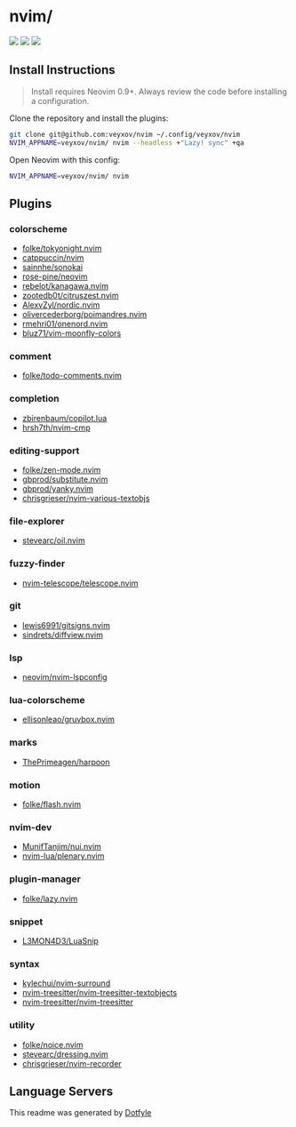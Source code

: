 # nvim/

<a href="https://dotfyle.com/veyxov/nvim"><img src="https://dotfyle.com/veyxov/nvim/badges/plugins?style=flat" /></a>
<a href="https://dotfyle.com/veyxov/nvim"><img src="https://dotfyle.com/veyxov/nvim/badges/leaderkey?style=flat" /></a>
<a href="https://dotfyle.com/veyxov/nvim"><img src="https://dotfyle.com/veyxov/nvim/badges/plugin-manager?style=flat" /></a>


## Install Instructions

 > Install requires Neovim 0.9+. Always review the code before installing a configuration.

Clone the repository and install the plugins:

```sh
git clone git@github.com:veyxov/nvim ~/.config/veyxov/nvim
NVIM_APPNAME=veyxov/nvim/ nvim --headless +"Lazy! sync" +qa
```

Open Neovim with this config:

```sh
NVIM_APPNAME=veyxov/nvim/ nvim
```

## Plugins

### colorscheme

+ [folke/tokyonight.nvim](https://dotfyle.com/plugins/folke/tokyonight.nvim)
+ [catppuccin/nvim](https://dotfyle.com/plugins/catppuccin/nvim)
+ [sainnhe/sonokai](https://dotfyle.com/plugins/sainnhe/sonokai)
+ [rose-pine/neovim](https://dotfyle.com/plugins/rose-pine/neovim)
+ [rebelot/kanagawa.nvim](https://dotfyle.com/plugins/rebelot/kanagawa.nvim)
+ [zootedb0t/citruszest.nvim](https://dotfyle.com/plugins/zootedb0t/citruszest.nvim)
+ [AlexvZyl/nordic.nvim](https://dotfyle.com/plugins/AlexvZyl/nordic.nvim)
+ [olivercederborg/poimandres.nvim](https://dotfyle.com/plugins/olivercederborg/poimandres.nvim)
+ [rmehri01/onenord.nvim](https://dotfyle.com/plugins/rmehri01/onenord.nvim)
+ [bluz71/vim-moonfly-colors](https://dotfyle.com/plugins/bluz71/vim-moonfly-colors)
### comment

+ [folke/todo-comments.nvim](https://dotfyle.com/plugins/folke/todo-comments.nvim)
### completion

+ [zbirenbaum/copilot.lua](https://dotfyle.com/plugins/zbirenbaum/copilot.lua)
+ [hrsh7th/nvim-cmp](https://dotfyle.com/plugins/hrsh7th/nvim-cmp)
### editing-support

+ [folke/zen-mode.nvim](https://dotfyle.com/plugins/folke/zen-mode.nvim)
+ [gbprod/substitute.nvim](https://dotfyle.com/plugins/gbprod/substitute.nvim)
+ [gbprod/yanky.nvim](https://dotfyle.com/plugins/gbprod/yanky.nvim)
+ [chrisgrieser/nvim-various-textobjs](https://dotfyle.com/plugins/chrisgrieser/nvim-various-textobjs)
### file-explorer

+ [stevearc/oil.nvim](https://dotfyle.com/plugins/stevearc/oil.nvim)
### fuzzy-finder

+ [nvim-telescope/telescope.nvim](https://dotfyle.com/plugins/nvim-telescope/telescope.nvim)
### git

+ [lewis6991/gitsigns.nvim](https://dotfyle.com/plugins/lewis6991/gitsigns.nvim)
+ [sindrets/diffview.nvim](https://dotfyle.com/plugins/sindrets/diffview.nvim)
### lsp

+ [neovim/nvim-lspconfig](https://dotfyle.com/plugins/neovim/nvim-lspconfig)
### lua-colorscheme

+ [ellisonleao/gruvbox.nvim](https://dotfyle.com/plugins/ellisonleao/gruvbox.nvim)
### marks

+ [ThePrimeagen/harpoon](https://dotfyle.com/plugins/ThePrimeagen/harpoon)
### motion

+ [folke/flash.nvim](https://dotfyle.com/plugins/folke/flash.nvim)
### nvim-dev

+ [MunifTanjim/nui.nvim](https://dotfyle.com/plugins/MunifTanjim/nui.nvim)
+ [nvim-lua/plenary.nvim](https://dotfyle.com/plugins/nvim-lua/plenary.nvim)
### plugin-manager

+ [folke/lazy.nvim](https://dotfyle.com/plugins/folke/lazy.nvim)
### snippet

+ [L3MON4D3/LuaSnip](https://dotfyle.com/plugins/L3MON4D3/LuaSnip)
### syntax

+ [kylechui/nvim-surround](https://dotfyle.com/plugins/kylechui/nvim-surround)
+ [nvim-treesitter/nvim-treesitter-textobjects](https://dotfyle.com/plugins/nvim-treesitter/nvim-treesitter-textobjects)
+ [nvim-treesitter/nvim-treesitter](https://dotfyle.com/plugins/nvim-treesitter/nvim-treesitter)
### utility

+ [folke/noice.nvim](https://dotfyle.com/plugins/folke/noice.nvim)
+ [stevearc/dressing.nvim](https://dotfyle.com/plugins/stevearc/dressing.nvim)
+ [chrisgrieser/nvim-recorder](https://dotfyle.com/plugins/chrisgrieser/nvim-recorder)
## Language Servers

 This readme was generated by [Dotfyle](https://dotfyle.com)
